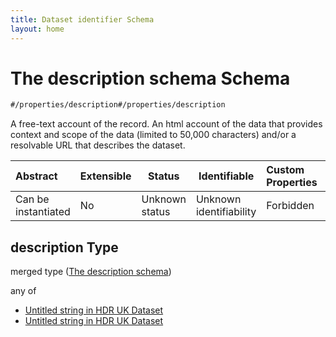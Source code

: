 ```yaml
---
title: Dataset identifier Schema
layout: home
---
```

# The description schema Schema

```txt
#/properties/description#/properties/description
```

A free-text account of the record. An html account of the data that provides context and scope of the data (limited to 50,000 characters) and/or a resolvable URL that describes the dataset.


| Abstract            | Extensible | Status         | Identifiable            | Custom Properties | Additional Properties | Access Restrictions | Defined In                                                                    |
| :------------------ | ---------- | -------------- | ----------------------- | :---------------- | --------------------- | ------------------- | ----------------------------------------------------------------------------- |
| Can be instantiated | No         | Unknown status | Unknown identifiability | Forbidden         | Allowed               | none                | [dataset.schema.json\*](../schema/dataset.schema.json "open original schema") |

## description Type

merged type ([The description schema](dataset-properties-the-description-schema.md))

any of

-   [Untitled string in HDR UK Dataset](dataset-properties-the-description-schema-anyof-0.md "check type definition")
-   [Untitled string in HDR UK Dataset](dataset-properties-the-description-schema-anyof-1.md "check type definition")
